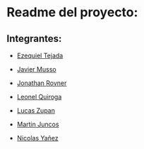 <h1>Readme del proyecto:</h1>

<h2>Integrantes:</h2>

- <a href='https://github.com/EzeTP'>Ezequiel Tejada</a>

- <a href='https://github.com/JavierMusso'>Javier Musso</a>

- <a href='https://github.com/jonrovner'>Jonathan Rovner</a>

- <a href='https://github.com/leo10-kz'>Leonel Quiroga</a>

- <a href='https://github.com/LucasZupan'>Lucas Zupan</a>

- <a href='https://github.com/martinjuncos'>Martin Juncos</a>

- <a href='https://github.com/NicoYanez9621'>Nicolas Yañez</a>
